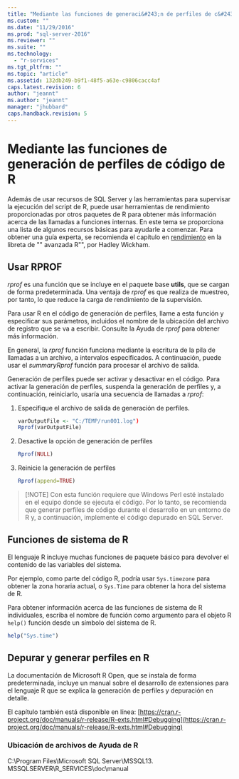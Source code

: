 ```yaml
---
title: "Mediante las funciones de generaci&#243;n de perfiles de c&#243;digo de R | Microsoft Docs"
ms.custom: ""
ms.date: "11/29/2016"
ms.prod: "sql-server-2016"
ms.reviewer: ""
ms.suite: ""
ms.technology: 
  - "r-services"
ms.tgt_pltfrm: ""
ms.topic: "article"
ms.assetid: 132db249-b9f1-48f5-a63e-c9806cacc4af
caps.latest.revision: 6
author: "jeannt"
ms.author: "jeannt"
manager: "jhubbard"
caps.handback.revision: 5
---
```

# Mediante las funciones de generaci&#243;n de perfiles de c&#243;digo de R
Además de usar recursos de SQL Server y las herramientas para supervisar la ejecución del script de R, puede usar herramientas de rendimiento proporcionadas por otros paquetes de R para obtener más información acerca de las llamadas a funciones internas. En este tema se proporciona una lista de algunos recursos básicas para ayudarle a comenzar. Para obtener una guía experta, se recomienda el capítulo en [rendimiento](http://adv-r.had.co.nz/Performance.html) en la libreta de "" avanzada R"", por Hadley Wickham.

## <a name="using-rprof"></a>Usar RPROF

*rprof* es una función que se incluye en el paquete base **utils**, que se cargan de forma predeterminada. Una ventaja de *rprof* es que realiza de muestreo, por tanto, lo que reduce la carga de rendimiento de la supervisión.

Para usar R en el código de generación de perfiles, llame a esta función y especificar sus parámetros, incluidos el nombre de la ubicación del archivo de registro que se va a escribir. Consulte la Ayuda de *rprof* para obtener más información.

En general, la *rprof* función funciona mediante la escritura de la pila de llamadas a un archivo, a intervalos especificados. A continuación, puede usar el *summaryRprof* función para procesar el archivo de salida. 

Generación de perfiles puede ser activar y desactivar en el código. Para activar la generación de perfiles, suspenda la generación de perfiles y, a continuación, reiniciarlo, usaría una secuencia de llamadas a *rprof*:

1. Especifique el archivo de salida de generación de perfiles.

    ```R
    varOutputFile <- "C:/TEMP/run001.log")
    Rprof(varOutputFile)
    ```
2. Desactive la opción de generación de perfiles
    ```R
    Rprof(NULL)
    ```
    
3. Reinicie la generación de perfiles
    ```R
    Rprof(append=TRUE)
    ```


> [!NOTE] Con esta función requiere que Windows Perl esté instalado en el equipo donde se ejecuta el código. Por lo tanto, se recomienda que generar perfiles de código durante el desarrollo en un entorno de R y, a continuación, implemente el código depurado en SQL Server.  


## <a name="r-system-functions"></a>Funciones de sistema de R

El lenguaje R incluye muchas funciones de paquete básico para devolver el contenido de las variables del sistema. 

Por ejemplo, como parte del código R, podría usar `Sys.timezone` para obtener la zona horaria actual, o `Sys.Time` para obtener la hora del sistema de R. 

Para obtener información acerca de las funciones de sistema de R individuales, escriba el nombre de función como argumento para el objeto R `help()` función desde un símbolo del sistema de R.

```R
help("Sys.time")
```

## <a name="debugging-and-profiling-in-r"></a>Depurar y generar perfiles en R

La documentación de Microsoft R Open, que se instala de forma predeterminada, incluye un manual sobre el desarrollo de extensiones para el lenguaje R que se explica la generación de perfiles y depuración en detalle.

El capítulo también está disponible en línea: [https://cran.r-project.org/doc/manuals/r-release/R-exts.html#Debugging](https://cran.r-project.org/doc/manuals/r-release/R-exts.html#Debugging)

### <a name="location-of-r-help-files"></a>Ubicación de archivos de Ayuda de R

C:\Program Files\Microsoft SQL Server\MSSQL13. MSSQLSERVER\R_SERVICES\doc\manual



